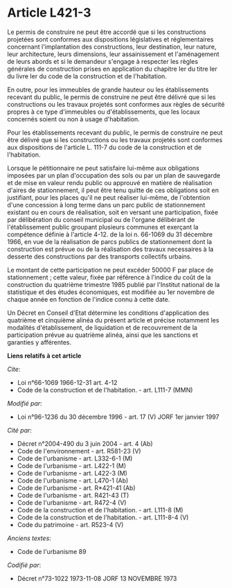 # Article L421-3

Le permis de construire ne peut être accordé que si les constructions projetées sont conformes aux dispositions législatives
et réglementaires concernant l'implantation des constructions, leur destination, leur nature, leur architecture, leurs
dimensions, leur assainissement et l'aménagement de leurs abords et si le demandeur s'engage à respecter les règles générales
de construction prises en application du chapitre Ier du titre Ier du livre Ier du code de la construction et de
l'habitation.

En outre, pour les immeubles de grande hauteur ou les établissements recevant du public, le permis de construire ne peut être
délivré que si les constructions ou les travaux projetés sont conformes aux règles de sécurité propres à ce type d'immeubles
ou d'établissements, que les locaux concernés soient ou non à usage d'habitation.

Pour les établissements recevant du public, le permis de construire ne peut être délivré que si les constructions ou les
travaux projetés sont conformes aux dispositions de l'article L. 111-7 du code de la construction et de l'habitation.

Lorsque le pétitionnaire ne peut satisfaire lui-même aux obligations imposées par un plan d'occupation des sols ou par un
plan de sauvegarde et de mise en valeur rendu public ou approuvé en matière de réalisation d'aires de stationnement, il peut
être tenu quitte de ces obligations soit en justifiant, pour les places qu'il ne peut réaliser lui-même, de l'obtention d'une
concession à long terme dans un parc public de stationnement existant ou en cours de réalisation, soit en versant une
participation, fixée par délibération du conseil municipal ou de l'organe délibérant de l'établissement public groupant
plusieurs communes et exerçant la compétence définie à l'article 4-12. de la loi n. 66-1069 du 31 décembre 1966, en vue de la
réalisation de parcs publics de stationnement dont la construction est prévue ou de la réalisation des travaux necessaires à
la desserte des constructions par des transports collectifs urbains.

Le montant de cette participation ne peut excéder 50000 F par place de stationnement ; cette valeur, fixée par référence à
l'indice du coût de la construction du quatrième trimestre 1985 publié par l'Institut national de la statistique et des
études économiques, est modifiée au 1er novembre de chaque année en fonction de l'indice connu à cette date.

Un Décret en Conseil d'Etat détermine les conditions d'application des quatrième et cinquième alinéa du présent article et
précise notamment les modalités d'établissement, de liquidation et de recouvrement de la participation prévue au quatrième
alinéa, ainsi que les sanctions et garanties y afférentes.

**Liens relatifs à cet article**

_Cite_:

  - Loi n°66-1069 1966-12-31 art. 4-12
  - Code de la construction et de l'habitation. - art. L111-7 (MMN)

_Modifié par_:

  - Loi n°96-1236 du 30 décembre 1996 - art. 17 (V) JORF 1er janvier 1997

_Cité par_:

  - Décret n°2004-490 du 3 juin 2004 - art. 4 (Ab)
  - Code de l'environnement - art. R581-23 (V)
  - Code de l'urbanisme - art. L332-6-1 (M)
  - Code de l'urbanisme - art. L422-1 (M)
  - Code de l'urbanisme - art. L422-3 (M)
  - Code de l'urbanisme - art. L470-1 (Ab)
  - Code de l'urbanisme - art. R*421-41 (Ab)
  - Code de l'urbanisme - art. R421-43 (T)
  - Code de l'urbanisme - art. R472-4 (V)
  - Code de la construction et de l'habitation. - art. L111-8 (M)
  - Code de la construction et de l'habitation. - art. L111-8-4 (V)
  - Code du patrimoine - art. R523-4 (V)

_Anciens textes_:

  - Code de l'urbanisme 89

_Codifié par_:

  - Décret n°73-1022 1973-11-08 JORF 13 NOVEMBRE 1973
